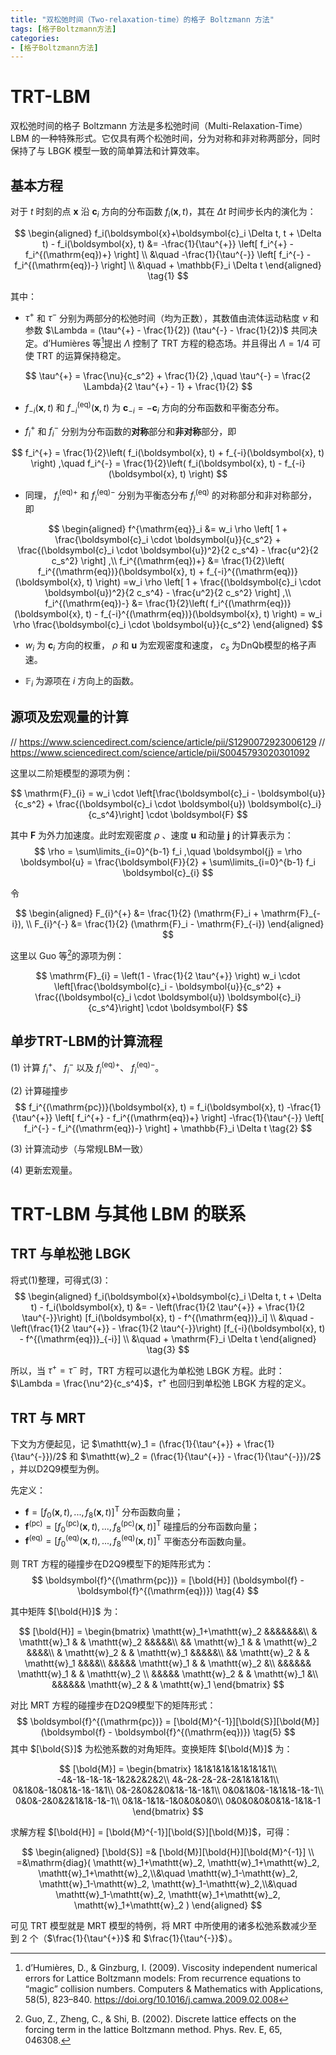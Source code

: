 ```yaml
---
title: "双松弛时间（Two-relaxation-time）的格子 Boltzmann 方法"
tags: [格子Boltzmann方法]
categories:
- [格子Boltzmann方法]
---
```



# TRT-LBM

双松弛时间的格子 Boltzmann 方法是多松弛时间（Multi-Relaxation-Time）LBM 的一种特殊形式。它仅具有两个松弛时间，分为对称和非对称两部分，同时保持了与 LBGK 模型一致的简单算法和计算效率。

## 基本方程

对于 $t$ 时刻的点 $\boldsymbol{x}$ 沿 $\boldsymbol{c}_i$ 方向的分布函数 $f_i(\boldsymbol{x}, t)$，其在 $\Delta t$ 时间步长内的演化为：

$$
\begin{aligned}
f_i(\boldsymbol{x}+\boldsymbol{c}_i \Delta t, t + \Delta t) - f_i(\boldsymbol{x}, t) &= 
-\frac{1}{\tau^{+}} \left[ f_i^{+} - f_i^{(\mathrm{eq})+} \right] \\
&\quad -\frac{1}{\tau^{-}} \left[ f_i^{-} - f_i^{(\mathrm{eq})-} \right] \\
&\quad + \mathbb{F}_i \Delta t
\end{aligned}
\tag{1}
$$

其中：

* $\tau^{+}$ 和 $\tau^{-}$ 分别为两部分的松弛时间（均为正数），其数值由流体运动粘度 $\nu$ 和参数 $\Lambda = (\tau^{+} - \frac{1}{2}) (\tau^{-} - \frac{1}{2})$ 共同决定。d’Humières 等[^Humières2009]提出 $\Lambda$ 控制了 TRT 方程的稳态场。并且得出 $\Lambda=1/4$ 可使 TRT 的运算保持稳定。

$$
\tau^{+} = \frac{\nu}{c_s^2} + \frac{1}{2} ,\quad
\tau^{-} = \frac{2 \Lambda}{2 \tau^{+} - 1} + \frac{1}{2}
$$



* $f_{-i}(\boldsymbol{x}, t)$ 和 $f_{-i}^{(\mathrm{eq})}(\boldsymbol{x}, t)$ 为 $\boldsymbol{c}_{-i}=-\boldsymbol{c}_{i}$ 方向的分布函数和平衡态分布。

* $f_i^{+}$ 和 $f_i^{-}$ 分别为分布函数的**对称**部分和**非对称**部分，即

$$
f_i^{+} = \frac{1}{2}\left( f_i(\boldsymbol{x}, t) + f_{-i}(\boldsymbol{x}, t) \right) ,\quad
f_i^{-} = \frac{1}{2}\left( f_i(\boldsymbol{x}, t) - f_{-i}(\boldsymbol{x}, t) \right)
$$

* 同理， $f_i^{(\mathrm{eq})+}$ 和 $f_i^{(\mathrm{eq})-}$ 分别为平衡态分布 $f_i^{(\mathrm{eq})}$ 的对称部分和非对称部分，即

$$
\begin{aligned}
f^{\mathrm{eq}}_i &= w_i \rho \left[ 1 + \frac{\boldsymbol{c}_i \cdot \boldsymbol{u}}{c_s^2} + \frac{(\boldsymbol{c}_i \cdot \boldsymbol{u})^2}{2 c_s^4} - \frac{u^2}{2 c_s^2} \right] ,\\
f_i^{(\mathrm{eq})+} &= \frac{1}{2}\left( f_i^{(\mathrm{eq})}(\boldsymbol{x}, t) + f_{-i}^{(\mathrm{eq})}(\boldsymbol{x}, t) \right) =w_i \rho \left[ 1 + \frac{(\boldsymbol{c}_i \cdot \boldsymbol{u})^2}{2 c_s^4} - \frac{u^2}{2 c_s^2} \right] ,\\
f_i^{(\mathrm{eq})-} &= \frac{1}{2}\left( f_i^{(\mathrm{eq})}(\boldsymbol{x}, t) - f_{-i}^{(\mathrm{eq})}(\boldsymbol{x}, t) \right) = w_i \rho \frac{\boldsymbol{c}_i \cdot \boldsymbol{u}}{c_s^2} 
\end{aligned}
$$

* $w_i$ 为 $\boldsymbol{c}_{i}$ 方向的权重， $\rho$ 和 $\boldsymbol{u}$ 为宏观密度和速度， $c_s$ 为DnQb模型的格子声速。

* $\mathbb{F}_i$ 为源项在 $i$ 方向上的函数。

## 源项及宏观量的计算

// https://www.sciencedirect.com/science/article/pii/S1290072923006129
// https://www.sciencedirect.com/science/article/pii/S0045793020301092

这里以二阶矩模型的源项为例：

$$
\mathrm{F}_{i} = w_i \cdot 
\left[\frac{\boldsymbol{c}_i - \boldsymbol{u}}{c_s^2} + \frac{(\boldsymbol{c}_i \cdot \boldsymbol{u}) \boldsymbol{c}_i}{c_s^4}\right] \cdot \boldsymbol{F}
$$

其中 $\boldsymbol{F}$ 为外力加速度。此时宏观密度 $\rho$ 、速度 $\boldsymbol{u}$ 和动量 $\boldsymbol{j}$ 的计算表示为：
$$
\rho = \sum\limits_{i=0}^{b-1} f_i ,\quad
\boldsymbol{j} = \rho \boldsymbol{u} = \frac{\boldsymbol{F}}{2} +  \sum\limits_{i=0}^{b-1} f_i \boldsymbol{c}_{i}
$$

令

$$
\begin{aligned}
F_{i}^{+} &= \frac{1}{2} (\mathrm{F}_i + \mathrm{F}_{-i}), \\
F_{i}^{-} &= \frac{1}{2} (\mathrm{F}_i - \mathrm{F}_{-i})
\end{aligned}
$$



这里以 Guo 等[^Guo2002]的源项为例：

$$
\mathrm{F}_{i} = \left(1 - \frac{1}{2 \tau^{+}} \right) w_i \cdot 
\left[\frac{\boldsymbol{c}_i - \boldsymbol{u}}{c_s^2} + \frac{(\boldsymbol{c}_i \cdot \boldsymbol{u}) \boldsymbol{c}_i}{c_s^4}\right] \cdot \boldsymbol{F}
$$

<!--

另一种做法则是参照Ginzburg等[^Ginzburg2008]的写法，将源项 $\mathrm{F}_i(\boldsymbol{r},t)$ 表示为

$$
\mathrm{F}_i(\boldsymbol{r},t) = \mathrm{F}_i^{+}(\boldsymbol{r},t) + \mathrm{F}_i^{-}(\boldsymbol{r},t)
$$

其中 $\mathrm{F}_i^{+} = \frac{1}{2} (\mathrm{F}_i + \mathrm{F}_{-i})$， $\mathrm{F}_i^{-} = \frac{1}{2} (\mathrm{F}_i - \mathrm{F}_{-i})$。

下面记质量源 $M(\boldsymbol{r},t)$ 和体力 $\boldsymbol{F}(\boldsymbol{r},t)$ 。则宏观密度 $\rho$ 和动量 $\boldsymbol{j}$ 的计算表示为：

$$
\rho = \sum\limits_{i=0}^{b-1} f_i + \frac{M}{2} ,\quad
\boldsymbol{j} = \rho \boldsymbol{u} = \sum\limits_{i=0}^{b-1} f_i \boldsymbol{c}_{i} + \frac{\boldsymbol{F}}{2}
$$
-->


## 单步TRT-LBM的计算流程

(1) 计算 $f_i^{+}$、 $f_i^{-}$ 以及 $f_i^{(\mathrm{eq})+}$、 $f_i^{(\mathrm{eq})-}$。 

(2) 计算碰撞步  
$$
f_i^{(\mathrm{pc})}(\boldsymbol{x}, t) = f_i(\boldsymbol{x}, t)  
-\frac{1}{\tau^{+}} \left[ f_i^{+} - f_i^{(\mathrm{eq})+} \right]
-\frac{1}{\tau^{-}} \left[ f_i^{-} - f_i^{(\mathrm{eq})-} \right] + \mathbb{F}_i \Delta t
\tag{2}
$$

(3) 计算流动步（与常规LBM一致）  

(4) 更新宏观量。  

# TRT-LBM 与其他 LBM 的联系

## TRT 与单松弛 LBGK

将式(1)整理，可得式(3)：
$$
\begin{aligned}
f_i(\boldsymbol{x}+\boldsymbol{c}_i \Delta t, t + \Delta t) - f_i(\boldsymbol{x}, t) &= - \left(\frac{1}{2 \tau^{+}} + \frac{1}{2 \tau^{-}}\right) [f_i(\boldsymbol{x}, t) - f^{(\mathrm{eq})}_i] \\
&\quad -\left(\frac{1}{2 \tau^{+}} - \frac{1}{2 \tau^{-}}\right) [f_{-i}(\boldsymbol{x}, t) - f^{(\mathrm{eq})}_{-i}] \\
&\quad + \mathrm{F}_i \Delta t
\end{aligned}
\tag{3}
$$

所以，当 $\tau^{+} = \tau^{-}$ 时，TRT 方程可以退化为单松弛 LBGK 方程。此时： $\Lambda = \frac{\nu^2}{c_s^4}$，$\tau^{+}$ 也回归到单松弛 LBGK 方程的定义。

## TRT 与 MRT

下文为方便起见，记 $\mathtt{w}_1 = (\frac{1}{\tau^{+}} + \frac{1}{\tau^{-}})/2$ 和 $\mathtt{w}_2 = (\frac{1}{\tau^{+}} - \frac{1}{\tau^{-}})/2$ ，并以D2Q9模型为例。

先定义：
* $\boldsymbol{f} = [f_0(\boldsymbol{x}, t), ..., f_8(\boldsymbol{x}, t)]^\mathrm{T}$ 分布函数向量；
* $\boldsymbol{f}^{(\mathrm{pc})} = [f_0^{(\mathrm{pc})}(\boldsymbol{x}, t), ..., f_8^{(\mathrm{pc})}(\boldsymbol{x}, t)]^\mathrm{T}$ 碰撞后的分布函数向量；  
* $\boldsymbol{f}^{(\mathrm{eq})} = [f_0^{(\mathrm{eq})}(\boldsymbol{x}, t), ..., f_8^{(\mathrm{eq})}(\boldsymbol{x}, t)]^\mathrm{T}$ 平衡态分布函数向量。   

则 TRT 方程的碰撞步在D2Q9模型下的矩阵形式为：
$$
\boldsymbol{f}^{(\mathrm{pc})} = [\bold{H}] (\boldsymbol{f} - \boldsymbol{f}^{(\mathrm{eq})})
\tag{4}
$$

其中矩阵 $[\bold{H}]$ 为：

$$
[\bold{H}] = \begin{bmatrix}
\mathtt{w}_1+\mathtt{w}_2 &&&&&&&\\
& \mathtt{w}_1 & & \mathtt{w}_2 &&&&&\\
&& \mathtt{w}_1 & & \mathtt{w}_2 &&&&\\
& \mathtt{w}_2 & & \mathtt{w}_1 &&&&&\\
&& \mathtt{w}_2 & & \mathtt{w}_1 &&&&\\
&&&&& \mathtt{w}_1 & & \mathtt{w}_2 &\\
&&&&&& \mathtt{w}_1 & & \mathtt{w}_2 \\
&&&&& \mathtt{w}_2 & & \mathtt{w}_1 &\\
&&&&&& \mathtt{w}_2 & & \mathtt{w}_1
\end{bmatrix}
$$

对比 MRT 方程的碰撞步在D2Q9模型下的矩阵形式：
$$
\boldsymbol{f}^{(\mathrm{pc})} = [\bold{M}^{-1}][\bold{S}][\bold{M}] (\boldsymbol{f} - \boldsymbol{f}^{(\mathrm{eq})})
\tag{5}
$$
其中 $[\bold{S}]$ 为松弛系数的对角矩阵。变换矩阵 $[\bold{M}]$ 为：

$$
[\bold{M}] = \begin{bmatrix}
1&1&1&1&1&1&1&1&1\\
-4&-1&-1&-1&-1&2&2&2&2\\
4&-2&-2&-2&-2&1&1&1&1\\
0&1&0&-1&0&1&-1&-1&1\\
0&-2&0&2&0&1&-1&-1&1\\
0&0&1&0&-1&1&1&-1&-1\\
0&0&-2&0&2&1&1&-1&-1\\
0&1&-1&1&-1&0&0&0&0\\
0&0&0&0&0&1&-1&1&-1
\end{bmatrix}
$$

求解方程 $[\bold{H}] = [\bold{M}^{-1}][\bold{S}][\bold{M}]$，可得：

$$
\begin{aligned}
[\bold{S}] =& [\bold{M}][\bold{H}][\bold{M}^{-1}] \\
=&\mathrm{diag}(
    \mathtt{w}_1+\mathtt{w}_2,
    \mathtt{w}_1+\mathtt{w}_2,
    \mathtt{w}_1+\mathtt{w}_2,\\&\quad
    \mathtt{w}_1-\mathtt{w}_2,
    \mathtt{w}_1-\mathtt{w}_2,
    \mathtt{w}_1-\mathtt{w}_2,\\&\quad
    \mathtt{w}_1-\mathtt{w}_2,
    \mathtt{w}_1+\mathtt{w}_2,
    \mathtt{w}_1+\mathtt{w}_2
)
\end{aligned}
$$

可见 TRT 模型就是 MRT 模型的特例，将 MRT 中所使用的诸多松弛系数减少至到 2 个（$\frac{1}{\tau^{+}}$ 和 $\frac{1}{\tau^{-}}$）。

<!--
1. Ginzburg, I., d’Humières, D. & Kuzmin, A. Optimal Stability of Advection-Diffusion Lattice Boltzmann Models with Two Relaxation Times for Positive/Negative Equilibrium. J Stat Phys 139, 1090–1143 (2010). https://doi.org/10.1007/s10955-010-9969-9
-->

[^Ginzburg2008]: Ginzburg, I., Verhaeghe, F., & d’Humières, D. (2008). Two-Relaxation-Time Lattice Boltzmann Scheme: About Parametrization, Velocity, Pressure and Mixed Boundary Conditions. Communications in Computational Physics, 3(2), 427–478.
[^Guo2002]: Guo, Z., Zheng, C., & Shi, B. (2002). Discrete lattice effects on the forcing term in the lattice Boltzmann method. Phys. Rev. E, 65, 046308.
[^Humières2009]: d’Humières, D., & Ginzburg, I. (2009). Viscosity independent numerical errors for Lattice Boltzmann models: From recurrence equations to “magic” collision numbers. Computers & Mathematics with Applications, 58(5), 823–840. https://doi.org/10.1016/j.camwa.2009.02.008

